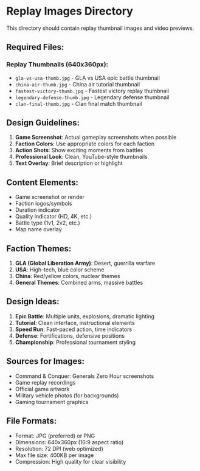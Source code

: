 # Replay Images Directory

This directory should contain replay thumbnail images and video previews.

## Required Files:

### Replay Thumbnails (640x360px):
- `gla-vs-usa-thumb.jpg` - GLA vs USA epic battle thumbnail
- `china-air-thumb.jpg` - China air tutorial thumbnail
- `fastest-victory-thumb.jpg` - Fastest victory replay thumbnail
- `legendary-defense-thumb.jpg` - Legendary defense thumbnail
- `clan-final-thumb.jpg` - Clan final match thumbnail

## Design Guidelines:

1. **Game Screenshot**: Actual gameplay screenshots when possible
2. **Faction Colors**: Use appropriate colors for each faction
3. **Action Shots**: Show exciting moments from battles
4. **Professional Look**: Clean, YouTube-style thumbnails
5. **Text Overlay**: Brief description or highlight

## Content Elements:

- Game screenshot or render
- Faction logos/symbols
- Duration indicator
- Quality indicator (HD, 4K, etc.)
- Battle type (1v1, 2v2, etc.)
- Map name overlay

## Faction Themes:

1. **GLA (Global Liberation Army)**: Desert, guerrilla warfare
2. **USA**: High-tech, blue color scheme
3. **China**: Red/yellow colors, nuclear themes
4. **General Themes**: Combined arms, massive battles

## Design Ideas:

1. **Epic Battle**: Multiple units, explosions, dramatic lighting
2. **Tutorial**: Clean interface, instructional elements
3. **Speed Run**: Fast-paced action, time indicators
4. **Defense**: Fortifications, defensive positions
5. **Championship**: Professional tournament styling

## Sources for Images:

- Command & Conquer: Generals Zero Hour screenshots
- Game replay recordings
- Official game artwork
- Military vehicle photos (for backgrounds)
- Gaming tournament graphics

## File Formats:
- Format: JPG (preferred) or PNG
- Dimensions: 640x360px (16:9 aspect ratio)
- Resolution: 72 DPI (web optimized)
- Max file size: 400KB per image
- Compression: High quality for clear visibility 